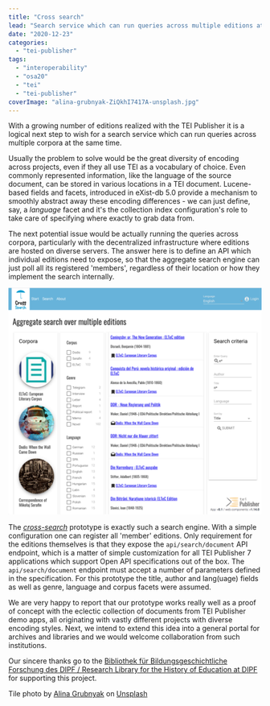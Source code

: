 ```yaml
---
title: "Cross search"
lead: "Search service which can run queries across multiple editions at the same time"
date: "2020-12-23"
categories: 
  - "tei-publisher"
tags: 
  - "interoperability"
  - "osa20"
  - "tei"
  - "tei-publisher"
coverImage: "alina-grubnyak-ZiQkhI7417A-unsplash.jpg"
---
```


With a growing number of editions realized with the TEI Publisher it is a logical next step to wish for a search service which can run queries across multiple corpora at the same time.

Usually the problem to solve would be the great diversity of encoding across projects, even if they all use TEI as a vocabulary of choice. Even commonly represented information, like the language of the source document, can be stored in various locations in a TEI document. Lucene-based fields and facets, introduced in eXist-db 5.0 provide a mechanism to smoothly abstract away these encoding differences - we can just define, say, a _language_ facet and it's the collection index configuration's role to take care of specifying where exactly to grab data from.

The next potential issue would be actually running the queries across corpora, particularly with the decentralized infrastructure where editions are hosted on diverse servers. The answer here is to define an API which individual editions need to expose, so that the aggregate search engine can just poll all its registered 'members', regardless of their location or how they implement the search internally.

![Cross-search results page](/img/cross-results-1024x914.png)

The [_cross-search_](https://teipublisher.com/exist/apps/cross-search/index.html) prototype is exactly such a search engine. With a simple configuration one can register all 'member' editions. Only requirement for the editions themselves is that they expose the `api/search/document` API endpoint, which is a matter of simple customization for all TEI Publisher 7 applications which support Open API specifications out of the box. The `api/search/document` endpoint must accept a number of parameters defined in the specification. For this prototype the title, author and lang(uage) fields as well as genre, language and corpus facets were assumed.

We are very happy to report that our prototype works really well as a proof of concept with the eclectic collection of documents from TEI Publisher demo apps, all originating with vastly different projects with diverse encoding styles. Next, we intend to extend this idea into a general portal for archives and libraries and we would welcome collaboration from such institutions.

Our sincere thanks go to the [Bibliothek für Bildungsgeschichtliche Forschung des DIPF / Research Library for the History of Education at DIPF](http://https://bbf.dipf.de/en "Bibliothek für Bildungsgeschichtliche Forschung des DIPF / Research Library for the History of Education at DIPF") for supporting this project.

Tile photo by <a href="https://unsplash.com/@alinnnaaaa?utm_source=unsplash&utm_medium=referral&utm_content=creditCopyText" target="unsplash">Alina Grubnyak</a> on <a href="https://unsplash.com/s/photos/connection?utm_source=unsplash&utm_medium=referral&utm_content=creditCopyText" target="unsplash">Unsplash</a>
  
